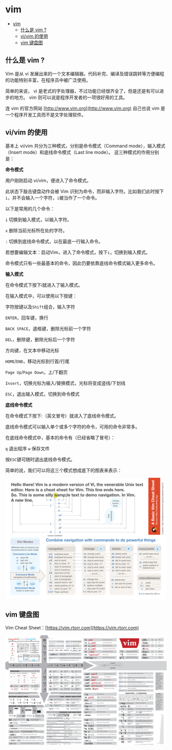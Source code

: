 # vim

- [vim](#vim)
  - [什么是 vim ?](#什么是-vim-)
  - [vi/vim 的使用](#vivim-的使用)
  - [vim 键盘图](#vim-键盘图)

## 什么是 vim ?

Vim 是从 vi 发展出来的一个文本编辑器。代码补完、编译及错误跳转等方便编程的功能特别丰富，在程序员中被广泛使用。

简单的来说， vi 是老式的字处理器，不过功能已经很齐全了，但是还是有可以进步的地方。 vim 则可以说是程序开发者的一项很好用的工具。

连 vim 的官方网站 [http://www.vim.org](http://www.vim.org) 自己也说 vim 是一个程序开发工具而不是文字处理软件。

## vi/vim 的使用

基本上 vi/vim 共分为三种模式，分别是命令模式（Command mode），输入模式（Insert mode）和底线命令模式（Last line mode）。 这三种模式的作用分别是：

**命令模式**

用户刚刚启动 vi/vim，便进入了命令模式。

此状态下敲击键盘动作会被 Vim 识别为命令，而非输入字符。比如我们此时按下`i`，并不会输入一个字符，`i`被当作了一个命令。

以下是常用的几个命令：

`i` 切换到输入模式，以输入字符。

`x` 删除当前光标所在处的字符。

`:` 切换到底线命令模式，以在最底一行输入命令。

若想要编辑文本：启动Vim，进入了命令模式，按下`i`，切换到输入模式。

命令模式只有一些最基本的命令，因此仍要依靠底线命令模式输入更多命令。

**输入模式**

在命令模式下按下i就进入了输入模式。

在输入模式中，可以使用以下按键：

字符按键以及`Shift`组合，输入字符

`ENTER`，回车键，换行

`BACK SPACE`，退格键，删除光标前一个字符

`DEL`，删除键，删除光标后一个字符

方向键，在文本中移动光标

`HOME`/`END`，移动光标到行首/行尾

`Page Up`/`Page Down`，上/下翻页

`Insert`，切换光标为输入/替换模式，光标将变成竖线/下划线

`ESC`，退出输入模式，切换到命令模式

**底线命令模式**

在命令模式下按下:（英文冒号）就进入了底线命令模式。

底线命令模式可以输入单个或多个字符的命令，可用的命令非常多。

在底线命令模式中，基本的命令有（已经省略了冒号）：

`q` 退出程序
`w` 保存文件

按`ESC`键可随时退出底线命令模式。

简单的说，我们可以将这三个模式想成底下的图表来表示：

![a basic vim cheat sheet](./resource/a-basic-vim-chear-sheet.png)

## vim 键盘图

Vim Cheat Sheet：[https://vim.rtorr.com](https://vim.rtorr.com)

![vim cheat sheet](./resource/vim-cheat-sheet.png)
